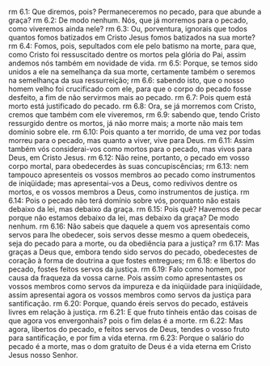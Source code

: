 rm 6.1: Que diremos, pois? Permaneceremos no pecado, para que abunde a graça?
rm 6.2: De modo nenhum. Nós, que já morremos para o pecado, como viveremos ainda nele?
rm 6.3: Ou, porventura, ignorais que todos quantos fomos batizados em Cristo Jesus fomos batizados na sua morte?
rm 6.4: Fomos, pois, sepultados com ele pelo batismo na morte, para que, como Cristo foi ressuscitado dentre os mortos pela glória do Pai, assim andemos nós também em novidade de vida.
rm 6.5: Porque, se temos sido unidos a ele na semelhança da sua morte, certamente também o seremos na semelhança da sua ressurreição;
rm 6.6: sabendo isto, que o nosso homem velho foi crucificado com ele, para que o corpo do pecado fosse desfeito, a fim de não servirmos mais ao pecado.
rm 6.7: Pois quem está morto está justificado do pecado.
rm 6.8: Ora, se já morremos com Cristo, cremos que também com ele viveremos,
rm 6.9: sabendo que, tendo Cristo ressurgido dentre os mortos, já não morre mais; a morte não mais tem domínio sobre ele.
rm 6.10: Pois quanto a ter morrido, de uma vez por todas morreu para o pecado, mas quanto a viver, vive para Deus.
rm 6.11: Assim também vós considerai-vos como mortos para o pecado, mas vivos para Deus, em Cristo Jesus.
rm 6.12: Não reine, portanto, o pecado em vosso corpo mortal, para obedecerdes às suas concupiscências;
rm 6.13: nem tampouco apresenteis os vossos membros ao pecado como instrumentos de iniqüidade; mas apresentai-vos a Deus, como redivivos dentre os mortos, e os vossos membros a Deus, como instrumentos de justiça.
rm 6.14: Pois o pecado não terá domínio sobre vós, porquanto não estais debaixo da lei, mas debaixo da graça.
rm 6.15: Pois quê? Havemos de pecar porque não estamos debaixo da lei, mas debaixo da graça? De modo nenhum.
rm 6.16: Não sabeis que daquele a quem vos apresentais como servos para lhe obedecer, sois servos desse mesmo a quem obedeceis, seja do pecado para a morte, ou da obediência para a justiça?
rm 6.17: Mas graças a Deus que, embora tendo sido servos do pecado, obedecestes de coração à forma de doutrina a que fostes entregues;
rm 6.18: e libertos do pecado, fostes feitos servos da justiça.
rm 6.19: Falo como homem, por causa da fraqueza da vossa carne. Pois assim como apresentastes os vossos membros como servos da impureza e da iniqüidade para iniqüidade, assim apresentai agora os vossos membros como servos da justiça para santificação.
rm 6.20: Porque, quando éreis servos do pecado, estáveis livres em relação à justiça.
rm 6.21: E que fruto tínheis então das coisas de que agora vos envergonhais? pois o fim delas é a morte.
rm 6.22: Mas agora, libertos do pecado, e feitos servos de Deus, tendes o vosso fruto para santificação, e por fim a vida eterna.
rm 6.23: Porque o salário do pecado é a morte, mas o dom gratuito de Deus é a vida eterna em Cristo Jesus nosso Senhor.
